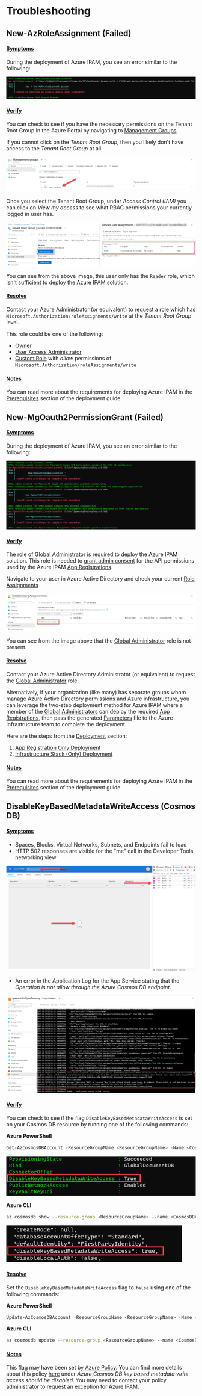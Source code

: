 # Troubleshooting

## New-AzRoleAssignment (Failed)

#### <u>Symptoms</u>

During the deployment of Azure IPAM, you see an error similar to the following:

![New-AzRoleAssignment Failure](./images/new_az_role_assignment_error.png)

#### <u>Verify</u>

You can check to see if you have the necessary permissions on the Tenant Root Group in the Azure Portal by navigating to [Management Groups](https://learn.microsoft.com/en-us/azure/governance/management-groups/overview)

If you cannot click on the *Tenant Root Group*, then you likely don't have access to the *Tenant Root Group* at all.

![Cannot Select Tenant Root Group](./images/cannot_click_tenant_root_group.png)

Once you select the Tenant Root Group, under *Access Control (IAM)* you can click on *View my access* to see what RBAC permissions your currently logged in user has.

![Insufficient Tenant Root Group Permissions](./images/tenant_root_group_permissions.png)

You can see from the above image, this user only has the ```Reader``` role, which isn't sufficient to deploy the Azure IPAM solution.

#### <u>Resolve</u>

Contact your Azure Administrator (or equivalent) to request a role which has ```Microsoft.Authorization/roleAssignments/write``` at the *Tenant Root Group* level.

This role could be one of the following:

- [Owner](https://learn.microsoft.com/en-us/azure/role-based-access-control/built-in-roles#owner)
- [User Access Administrator](https://learn.microsoft.com/en-us/azure/role-based-access-control/built-in-roles#user-access-administrator)
- [Custom Role](https://learn.microsoft.com/en-us/azure/role-based-access-control/custom-roles) with *allow* permissions of `Microsoft.Authorization/roleAssignments/write`

#### <u>Notes</u>

You can read more about the requirements for deploying Azure IPAM in the [Prerequisites](/deployment/README?id=prerequisites) section of the deployment guide.

## New-MgOauth2PermissionGrant (Failed)

#### <u>Symptoms</u>

During the deployment of Azure IPAM, you see an error similar to the following:

![New-AzRoleAssignment Failure](./images/new_mg_oauth2_permission_grant_error.png)

#### <u>Verify</u>

The role of [Global Administrator](https://learn.microsoft.com/en-us/azure/active-directory/roles/permissions-reference#global-administrator) is required to deploy the Azure IPAM solution. This role is needed to [grant admin consent](https://learn.microsoft.com/en-us/azure/active-directory/manage-apps/grant-admin-consent?pivots=portal) for the API permissions used by the Azure IPAM [App Registrations](https://learn.microsoft.com/en-us/azure/active-directory/develop/app-objects-and-service-principals#application-registration).

Navigate to your user in Azure Active Directory and check your current [Role Assignments](https://learn.microsoft.com/en-us/azure/active-directory/fundamentals/active-directory-users-assign-role-azure-portal)

![Global Admin Missing](./images/global_admin_role_missing.png)

You can see from the image above that the [Global Administrator](https://learn.microsoft.com/en-us/azure/active-directory/roles/permissions-reference#global-administrator) role is not present.

#### <u>Resolve</u>

Contact your Azure Active Directory Administrator (or equivalent) to request the [Global Administrator](https://learn.microsoft.com/en-us/azure/active-directory/roles/permissions-reference#global-administrator) role.

Alternatively, if your organization (like many) has separate groups whom manage Azure Active Directory permissions and Azure infrastructure, you can leverage the two-step deployment method for Azure IPAM where a member of the [Global Administrators](https://learn.microsoft.com/en-us/azure/active-directory/roles/permissions-reference#global-administrator) can deploy the required [App Registrations](https://learn.microsoft.com/en-us/azure/active-directory/develop/app-objects-and-service-principals#application-registration), then pass the generated [Parameters](https://learn.microsoft.com/en-us/azure/azure-resource-manager/templates/parameter-files) file to the Azure Infrastructure team to complete the deployment.

Here are the steps from the [Deployment](/deployment/README) section:

1. [App Registration Only Deployment](/deployment/README?id=app-registration-only-deployment)
2. [Infrastructure Stack (Only) Deployment](/deployment/README?id=infrastructure-stack-only-deployment)

#### <u>Notes</u>

You can read more about the requirements for deploying Azure IPAM in the [Prerequisites](/deployment/README?id=prerequisites) section of the deployment guide.

## DisableKeyBasedMetadataWriteAccess (Cosmos DB)

#### <u>Symptoms</u>

- Spaces, Blocks, Virtual Networks, Subnets, and Endpoints fail to load
- HTTP 502 responses are visible for the "me" call in the Developer Tools networking view

![Data Fails To Load & HTTP 502 Responses](./images/fail_to_load_me_502.png)

- An error in the Application Log for the App Service stating that the *Operation is not allow through the Azure Cosmos DB endpoint*.

![Cosmos DB Not Allowed Though Endpoint](./images/cosmos_db_not_allowed.png)

#### <u>Verify</u>

You can check to see if the flag ```DisableKeyBasedMetadataWriteAccess``` is set on your Cosmos DB resource by running one of the following commands:

**Azure PowerShell**

```powershell
Get-AzCosmosDBAccount -ResourceGroupName <ResourceGroupName> -Name <CosmosDBAccountName>
```

![disableKeyBasedMetadataWriteAccess Azure PowerShell](./images/disableKeyBasedMetadataWriteAccess_powershell.png)

**Azure CLI**
```bash
az cosmosdb show --resource-group <ResourceGroupName> --name <CosmosDBAccountName>
```

![disableKeyBasedMetadataWriteAccess Azure CLI](./images/disableKeyBasedMetadataWriteAccess_cli.png)

#### <u>Resolve</u>

Set the ```DisableKeyBasedMetadataWriteAccess``` flag to ```false``` using one of the following commands:

**Azure PowerShell**

```powershell
Update-AzCosmosDBAccount -ResourceGroupName <ResourceGroupName> -Name <CosmosDBAccountName> -DisableKeyBasedMetadataWriteAccess $false
```

**Azure CLI**
```bash
az cosmosdb update --resource-group <ResourceGroupName> --name <CosmosDBAccountName> --disable-key-based-metadata-write-access false
```

#### <u>Notes</u>

This flag may have been set by [Azure Policy](https://learn.microsoft.com/en-us/azure/governance/policy/overview). You can find more details about this policy [here](https://learn.microsoft.com/en-us/azure/cosmos-db/policy-reference#azure-cosmos-db) under *Azure Cosmos DB key based metadata write access should be disabled*. You may need to contact your policy administrator to request an exception for Azure IPAM.
